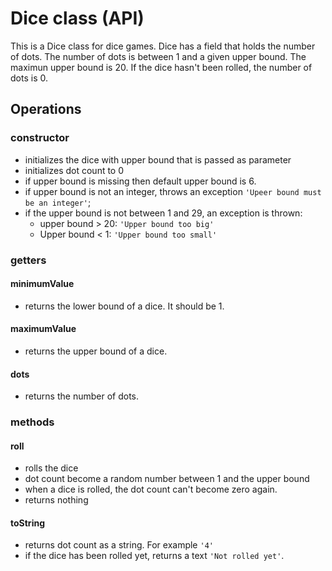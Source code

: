 # Dice class (API)

This is a Dice class for dice games. Dice has a field that holds the number of dots. The number of dots is between 1 and a given upper bound. The maximun upper bound is 20. If the dice hasn't been rolled, the number of dots is 0.

## Operations

### **constructor**

- initializes the dice with upper bound that is passed as parameter
- initializes dot count to 0
- if upper bound is missing then default upper bound is 6.
- if upper bound is not an integer, throws an exception `'Upeer bound must be an integer'`;
- if the upper bound is not between 1 and 29, an exception is thrown:
  - upper bound > 20: `'Upper bound too big'`
  - Upper bound < 1: `'Upper bound too small'`

### **getters**

#### **minimumValue**

- returns the lower bound of a dice. It should be 1.

#### **maximumValue**

- returns the upper bound of a dice.

#### **dots**

- returns the number of dots.

### **methods**

#### **roll**

- rolls the dice
- dot count become a random number between 1 and the upper bound
- when a dice is rolled, the dot count can't become zero again.
- returns nothing

#### **toString**

- returns dot count as a string. For example `'4'`
- if the dice has been rolled yet, returns a text `'Not rolled yet'`.
